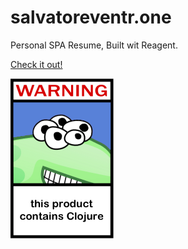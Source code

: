 # salvatoreventr.one
Personal SPA Resume, Built wit Reagent.

[Check it out!](https://salvatoreventr.one/)

![alt warning_clojure](https://raw.githubusercontent.com/Ventrosky/salvatoreventr.one/master/public/img/warning_clojure.png)